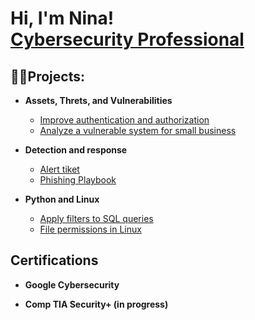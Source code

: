 <h1>Hi, I'm Nina! <br/> <a href="https://www.linkedin.com/in/nina-ponomarova/">Cybersecurity Professional</a>

<h2>👨‍💻Projects:</h2>

- <b>Assets, Threts, and Vulnerabilities</b>
  - [Improve authentication and authorization](https://github.com/TrinityN25/authentication/edit/main/README.md)
  - [Analyze a vulnerable system for small business](https://github.com/joshmadakor1/Algorithms-Practice)
- <b>Detection and response</b>
  - [Alert tiket](https://github.com/joshmadakor1/4chan-Image-Analysis-Middleware-C964) <b><i></b></i>
  - [Phishing Playbook](https://github.com/joshmadakor1/4chan-Image-Analysis-Middleware-C964) <b><i></b></i>


- <b>Python and Linux</b>
  - [Apply filters to SQL queries](https://github.com/joshmadakor1/Package-Delivery-Pathfinding-Algorithm)
  - [File permissions in Linux](https://github.com/joshmadakor1/Package-Delivery-Pathfinding-Algorithm)
<h2>Certifications</h2>

- <b>Google Cybersecurity</b>

- <b>Comp TIA Security+ (in progress)</b>
  




